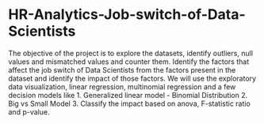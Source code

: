 # HR-Analytics-Job-switch-of-Data-Scientists
The objective of the project is to explore the datasets, identify outliers, null values and mismatched values and counter them. 
Identify the factors that affect the job switch of Data Scientists from the factors present in the dataset and identify the impact of those factors. 
We will use the exploratory data visualization, linear regression, multinomial regression and a few decision models like 
          1. Generalized linear model - Binomial Distribution
          2. Big vs Small Model
          3. Classify the impact based on anova, F-statistic ratio and p-value.
